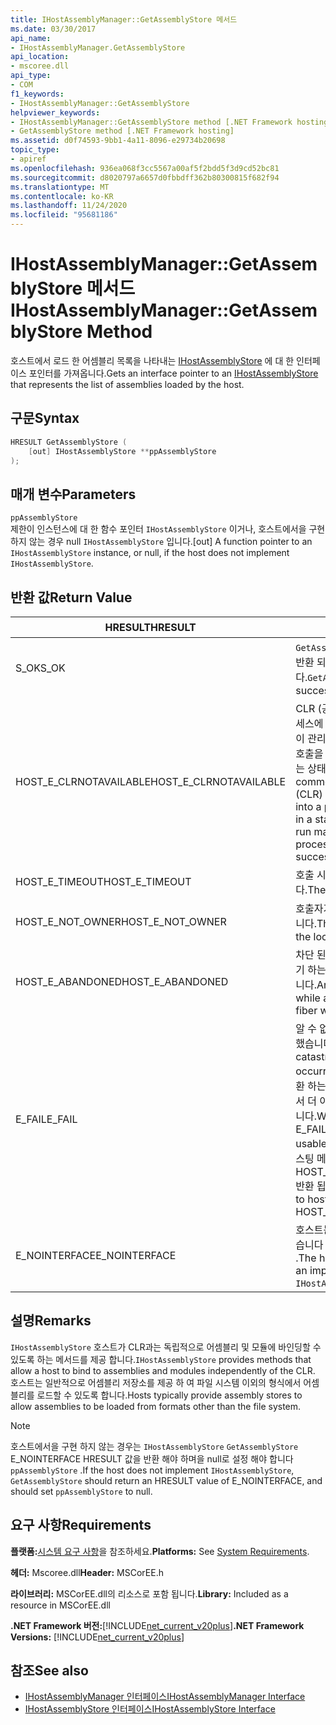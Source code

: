 ```yaml
---
title: IHostAssemblyManager::GetAssemblyStore 메서드
ms.date: 03/30/2017
api_name:
- IHostAssemblyManager.GetAssemblyStore
api_location:
- mscoree.dll
api_type:
- COM
f1_keywords:
- IHostAssemblyManager::GetAssemblyStore
helpviewer_keywords:
- IHostAssemblyManager::GetAssemblyStore method [.NET Framework hosting]
- GetAssemblyStore method [.NET Framework hosting]
ms.assetid: d0f74593-9bb1-4a11-8096-e29734b20698
topic_type:
- apiref
ms.openlocfilehash: 936ea068f3cc5567a00af5f2bdd5f3d9cd52bc81
ms.sourcegitcommit: d8020797a6657d0fbbdff362b80300815f682f94
ms.translationtype: MT
ms.contentlocale: ko-KR
ms.lasthandoff: 11/24/2020
ms.locfileid: "95681186"
---
```

# <a name="ihostassemblymanagergetassemblystore-method"></a><span data-ttu-id="fd778-102">IHostAssemblyManager::GetAssemblyStore 메서드</span><span class="sxs-lookup"><span data-stu-id="fd778-102">IHostAssemblyManager::GetAssemblyStore Method</span></span>

<span data-ttu-id="fd778-103">호스트에서 로드 한 어셈블리 목록을 나타내는 [IHostAssemblyStore](ihostassemblystore-interface.md) 에 대 한 인터페이스 포인터를 가져옵니다.</span><span class="sxs-lookup"><span data-stu-id="fd778-103">Gets an interface pointer to an [IHostAssemblyStore](ihostassemblystore-interface.md) that represents the list of assemblies loaded by the host.</span></span>  
  
## <a name="syntax"></a><span data-ttu-id="fd778-104">구문</span><span class="sxs-lookup"><span data-stu-id="fd778-104">Syntax</span></span>  
  
```cpp  
HRESULT GetAssemblyStore (  
    [out] IHostAssemblyStore **ppAssemblyStore  
);  
```  
  
## <a name="parameters"></a><span data-ttu-id="fd778-105">매개 변수</span><span class="sxs-lookup"><span data-stu-id="fd778-105">Parameters</span></span>  

 `ppAssemblyStore`  
 <span data-ttu-id="fd778-106">제한이 인스턴스에 대 한 함수 포인터 `IHostAssemblyStore` 이거나, 호스트에서을 구현 하지 않는 경우 null `IHostAssemblyStore` 입니다.</span><span class="sxs-lookup"><span data-stu-id="fd778-106">[out] A function pointer to an `IHostAssemblyStore` instance, or null, if the host does not implement `IHostAssemblyStore`.</span></span>  
  
## <a name="return-value"></a><span data-ttu-id="fd778-107">반환 값</span><span class="sxs-lookup"><span data-stu-id="fd778-107">Return Value</span></span>  
  
|<span data-ttu-id="fd778-108">HRESULT</span><span class="sxs-lookup"><span data-stu-id="fd778-108">HRESULT</span></span>|<span data-ttu-id="fd778-109">설명</span><span class="sxs-lookup"><span data-stu-id="fd778-109">Description</span></span>|  
|-------------|-----------------|  
|<span data-ttu-id="fd778-110">S_OK</span><span class="sxs-lookup"><span data-stu-id="fd778-110">S_OK</span></span>|<span data-ttu-id="fd778-111">`GetAssemblyStore` 성공적으로 반환 되었습니다.</span><span class="sxs-lookup"><span data-stu-id="fd778-111">`GetAssemblyStore` returned successfully.</span></span>|  
|<span data-ttu-id="fd778-112">HOST_E_CLRNOTAVAILABLE</span><span class="sxs-lookup"><span data-stu-id="fd778-112">HOST_E_CLRNOTAVAILABLE</span></span>|<span data-ttu-id="fd778-113">CLR (공용 언어 런타임)이 프로세스에 로드 되지 않았거나 CLR이 관리 코드를 실행할 수 없거나 호출을 성공적으로 처리할 수 없는 상태에 있습니다.</span><span class="sxs-lookup"><span data-stu-id="fd778-113">The common language runtime (CLR) has not been loaded into a process, or the CLR is in a state in which it cannot run managed code or process the call successfully.</span></span>|  
|<span data-ttu-id="fd778-114">HOST_E_TIMEOUT</span><span class="sxs-lookup"><span data-stu-id="fd778-114">HOST_E_TIMEOUT</span></span>|<span data-ttu-id="fd778-115">호출 시간이 초과 되었습니다.</span><span class="sxs-lookup"><span data-stu-id="fd778-115">The call timed out.</span></span>|  
|<span data-ttu-id="fd778-116">HOST_E_NOT_OWNER</span><span class="sxs-lookup"><span data-stu-id="fd778-116">HOST_E_NOT_OWNER</span></span>|<span data-ttu-id="fd778-117">호출자가 잠금을 소유 하지 않습니다.</span><span class="sxs-lookup"><span data-stu-id="fd778-117">The caller does not own the lock.</span></span>|  
|<span data-ttu-id="fd778-118">HOST_E_ABANDONED</span><span class="sxs-lookup"><span data-stu-id="fd778-118">HOST_E_ABANDONED</span></span>|<span data-ttu-id="fd778-119">차단 된 스레드나 파이버에서 대기 하는 동안 이벤트를 취소 했습니다.</span><span class="sxs-lookup"><span data-stu-id="fd778-119">An event was canceled while a blocked thread or fiber was waiting on it.</span></span>|  
|<span data-ttu-id="fd778-120">E_FAIL</span><span class="sxs-lookup"><span data-stu-id="fd778-120">E_FAIL</span></span>|<span data-ttu-id="fd778-121">알 수 없는 치명적인 오류가 발생 했습니다.</span><span class="sxs-lookup"><span data-stu-id="fd778-121">An unknown catastrophic failure occurred.</span></span> <span data-ttu-id="fd778-122">메서드가 E_FAIL 반환 하는 경우 해당 프로세스 내에서 더 이상 CLR을 사용할 수 없습니다.</span><span class="sxs-lookup"><span data-stu-id="fd778-122">When a method returns E_FAIL, the CLR is no longer usable within the process.</span></span> <span data-ttu-id="fd778-123">호스팅 메서드를 이후에 호출 하면 HOST_E_CLRNOTAVAILABLE 반환 됩니다.</span><span class="sxs-lookup"><span data-stu-id="fd778-123">Subsequent calls to hosting methods return HOST_E_CLRNOTAVAILABLE.</span></span>|  
|<span data-ttu-id="fd778-124">E_NOINTERFACE</span><span class="sxs-lookup"><span data-stu-id="fd778-124">E_NOINTERFACE</span></span>|<span data-ttu-id="fd778-125">호스트는의 구현을 제공 하지 않습니다 `IHostAssemblyStore` .</span><span class="sxs-lookup"><span data-stu-id="fd778-125">The host does not provide an implementation of `IHostAssemblyStore`.</span></span>|  
  
## <a name="remarks"></a><span data-ttu-id="fd778-126">설명</span><span class="sxs-lookup"><span data-stu-id="fd778-126">Remarks</span></span>  

 <span data-ttu-id="fd778-127">`IHostAssemblyStore` 호스트가 CLR과는 독립적으로 어셈블리 및 모듈에 바인딩할 수 있도록 하는 메서드를 제공 합니다.</span><span class="sxs-lookup"><span data-stu-id="fd778-127">`IHostAssemblyStore` provides methods that allow a host to bind to assemblies and modules independently of the CLR.</span></span> <span data-ttu-id="fd778-128">호스트는 일반적으로 어셈블리 저장소를 제공 하 여 파일 시스템 이외의 형식에서 어셈블리를 로드할 수 있도록 합니다.</span><span class="sxs-lookup"><span data-stu-id="fd778-128">Hosts typically provide assembly stores to allow assemblies to be loaded from formats other than the file system.</span></span>  
  
> [!NOTE]
> <span data-ttu-id="fd778-129">호스트에서을 구현 하지 않는 경우는 `IHostAssemblyStore` `GetAssemblyStore` E_NOINTERFACE HRESULT 값을 반환 해야 하며을 null로 설정 해야 합니다 `ppAssemblyStore` .</span><span class="sxs-lookup"><span data-stu-id="fd778-129">If the host does not implement `IHostAssemblyStore`, `GetAssemblyStore` should return an HRESULT value of E_NOINTERFACE, and should set `ppAssemblyStore` to null.</span></span>  
  
## <a name="requirements"></a><span data-ttu-id="fd778-130">요구 사항</span><span class="sxs-lookup"><span data-stu-id="fd778-130">Requirements</span></span>  

 <span data-ttu-id="fd778-131">**플랫폼:**[시스템 요구 사항](../../get-started/system-requirements.md)을 참조하세요.</span><span class="sxs-lookup"><span data-stu-id="fd778-131">**Platforms:** See [System Requirements](../../get-started/system-requirements.md).</span></span>  
  
 <span data-ttu-id="fd778-132">**헤더:** Mscoree.dll</span><span class="sxs-lookup"><span data-stu-id="fd778-132">**Header:** MSCorEE.h</span></span>  
  
 <span data-ttu-id="fd778-133">**라이브러리:** MSCorEE.dll의 리소스로 포함 됩니다.</span><span class="sxs-lookup"><span data-stu-id="fd778-133">**Library:** Included as a resource in MSCorEE.dll</span></span>  
  
 <span data-ttu-id="fd778-134">**.NET Framework 버전:**[!INCLUDE[net_current_v20plus](../../../../includes/net-current-v20plus-md.md)]</span><span class="sxs-lookup"><span data-stu-id="fd778-134">**.NET Framework Versions:** [!INCLUDE[net_current_v20plus](../../../../includes/net-current-v20plus-md.md)]</span></span>  
  
## <a name="see-also"></a><span data-ttu-id="fd778-135">참조</span><span class="sxs-lookup"><span data-stu-id="fd778-135">See also</span></span>

- [<span data-ttu-id="fd778-136">IHostAssemblyManager 인터페이스</span><span class="sxs-lookup"><span data-stu-id="fd778-136">IHostAssemblyManager Interface</span></span>](ihostassemblymanager-interface.md)
- [<span data-ttu-id="fd778-137">IHostAssemblyStore 인터페이스</span><span class="sxs-lookup"><span data-stu-id="fd778-137">IHostAssemblyStore Interface</span></span>](ihostassemblystore-interface.md)

